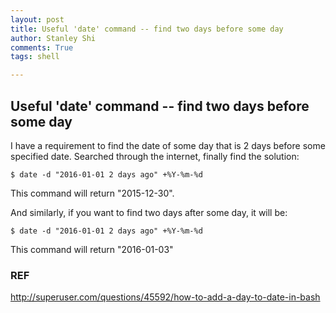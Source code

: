 ```yaml
---
layout: post
title: Useful 'date' command -- find two days before some day
author: Stanley Shi
comments: True
tags: shell 

---
```


## Useful 'date' command -- find two days before some day
I have a requirement to find the date of some day that is 2 days before some specified date.
Searched through the internet, finally find the solution:

    $ date -d "2016-01-01 2 days ago" +%Y-%m-%d
    
This command will return "2015-12-30".

And similarly, if you want to find two days after some day, it will be:

    $ date -d "2016-01-01 2 days ago" +%Y-%m-%d
    
This command will return "2016-01-03"


### REF
http://superuser.com/questions/45592/how-to-add-a-day-to-date-in-bash
